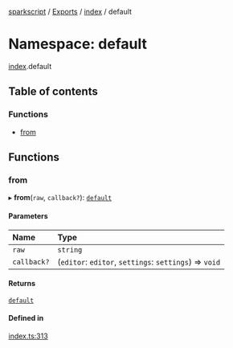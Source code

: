 [sparkscript](../README.md) / [Exports](../modules.md) / [index](index.md) / default

# Namespace: default

[index](index.md).default

## Table of contents

### Functions

- [from](index.default.md#from)

## Functions

### from

▸ **from**(`raw`, `callback?`): [`default`](../classes/components_Template.default.md)

#### Parameters

| Name | Type |
| :------ | :------ |
| `raw` | `string` |
| `callback?` | (`editor`: `editor`, `settings`: `settings`) => `void` |

#### Returns

[`default`](../classes/components_Template.default.md)

#### Defined in

[index.ts:313](https://github.com/UserUNP/sparkscript/blob/cae50c6/src/index.ts#L313)
